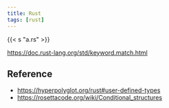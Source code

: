 ```yaml
---
title: Rust
tags: [rust]
---
```


{{< s "a.rs" >}}

<https://doc.rust-lang.org/std/keyword.match.html>

## Reference

- <https://hyperpolyglot.org/rust#user-defined-types>
- <https://rosettacode.org/wiki/Conditional_structures>
